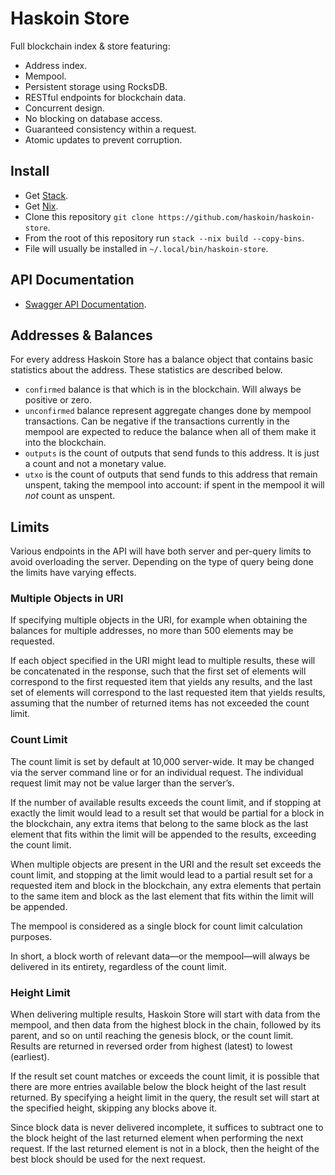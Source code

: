 # Haskoin Store

Full blockchain index & store featuring:

- Address index.
- Mempool.
- Persistent storage using RocksDB.
- RESTful endpoints for blockchain data.
- Concurrent design.
- No blocking on database access.
- Guaranteed consistency within a request.
- Atomic updates to prevent corruption.


## Install

* Get [Stack](https://haskell-lang.org/get-started).
* Get [Nix](https://nixos.org/nix/).
* Clone this repository `git clone https://github.com/haskoin/haskoin-store`.
* From the root of this repository run `stack --nix build --copy-bins`.
* File will usually be installed in `~/.local/bin/haskoin-store`.


## API Documentation

* [Swagger API Documentation](https://btc.haskoin.com/).


## Addresses & Balances

For every address Haskoin Store has a balance object that contains basic statistics about the address. These statistics are described below.

* `confirmed` balance is that which is in the blockchain. Will always be positive or zero.
* `unconfirmed` balance represent aggregate changes done by mempool transactions. Can be negative if the transactions currently in the mempool are expected to reduce the balance when all of them make it into the blockchain.
* `outputs` is the count of outputs that send funds to this address. It is just a count and not a monetary value.
* `utxo` is the count of outputs that send funds to this address that remain unspent, taking the mempool into account: if spent in the mempool it will *not* count as unspent.

## Limits

Various endpoints in the API will have both server and per-query limits to avoid overloading the server. Depending on the type of query being done the limits have varying effects.

### Multiple Objects in URI

If specifying multiple objects in the URI, for example when obtaining the balances for multiple addresses, no more than 500 elements may be requested.

If each object specified in the URI might lead to multiple results, these will be concatenated in the response, such that the first set of elements will correspond to the first requested item that yields any results, and the last set of elements will correspond to the last requested item that yields results, assuming that the number of returned items has not exceeded the count limit.

### Count Limit

The count limit is set by default at 10,000 server-wide. It may be changed via the server command line or for an individual request. The individual request limit may not be value larger than the server’s.

If the number of available results exceeds the count limit, and if stopping at exactly the limit would lead to a result set that would be partial for a block in the blockchain, any extra items that belong to the same block as the last element that fits within the limit will be appended to the results, exceeding the count limit.

When multiple objects are present in the URI and the result set exceeds the count limit, and stopping at the limit would lead to a partial result set for a requested item and block in the blockchain, any extra elements that pertain to the same item and block as the last element that fits within the limit will be appended.

The mempool is considered as a single block for count limit calculation purposes.

In short, a block worth of relevant data—or the mempool—will always be delivered in its entirety, regardless of the count limit.

### Height Limit

When delivering multiple results, Haskoin Store will start with data from the mempool, and then data from the highest block in the chain, followed by its parent, and so on until reaching the genesis block, or the count limit. Results are returned in reversed order from highest (latest) to lowest (earliest).

If the result set count matches or exceeds the count limit, it is possible that there are more entries available below the block height of the last result returned. By specifying a height limit in the query, the result set will start at the specified height, skipping any blocks above it.

Since block data is never delivered incomplete, it suffices to subtract one to the block height of the last returned element when performing the next request. If the last returned element is not in a block, then the height of the best block should be used for the next request.
